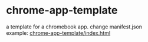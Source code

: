 # chrome-app-template
a template for a chromebook app. change manifest.json<br>
example: [chrome-app-template/index.html](dayoshiguy.github.io/chrome-app-template/index.html)
